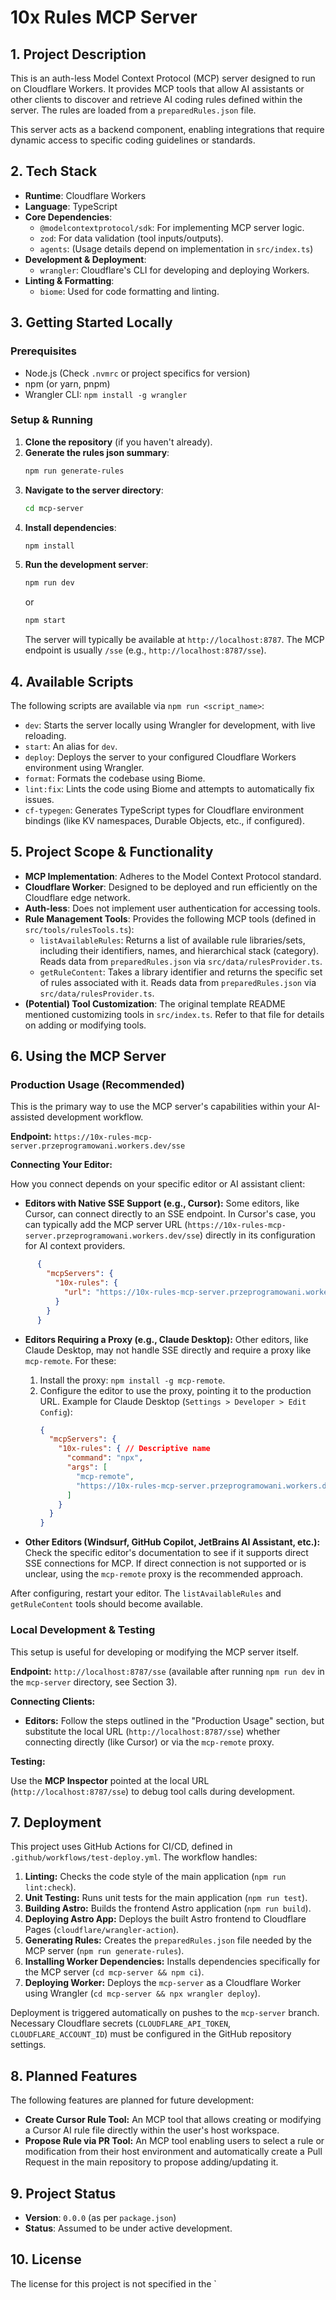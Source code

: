 # 10x Rules MCP Server

## 1. Project Description

This is an auth-less Model Context Protocol (MCP) server designed to run on Cloudflare Workers. It provides MCP tools that allow AI assistants or other clients to discover and retrieve AI coding rules defined within the server. The rules are loaded from a `preparedRules.json` file.

This server acts as a backend component, enabling integrations that require dynamic access to specific coding guidelines or standards.

## 2. Tech Stack

- **Runtime**: Cloudflare Workers
- **Language**: TypeScript
- **Core Dependencies**:
    - `@modelcontextprotocol/sdk`: For implementing MCP server logic.
    - `zod`: For data validation (tool inputs/outputs).
    - `agents`: (Usage details depend on implementation in `src/index.ts`)
- **Development & Deployment**:
    - `wrangler`: Cloudflare's CLI for developing and deploying Workers.
- **Linting & Formatting**:
    - `biome`: Used for code formatting and linting.

## 3. Getting Started Locally

### Prerequisites

- Node.js (Check `.nvmrc` or project specifics for version)
- npm (or yarn, pnpm)
- Wrangler CLI: `npm install -g wrangler`

### Setup & Running

1.  **Clone the repository** (if you haven't already).
2.  **Generate the rules json summary**:
    ```bash
    npm run generate-rules
    ```
3.  **Navigate to the server directory**:
    ```bash
    cd mcp-server
    ```
3.  **Install dependencies**:
    ```bash
    npm install
    ```
4.  **Run the development server**:
    ```bash
    npm run dev
    ```
    or
    ```bash
    npm start
    ```
    The server will typically be available at `http://localhost:8787`. The MCP endpoint is usually `/sse` (e.g., `http://localhost:8787/sse`).

## 4. Available Scripts

The following scripts are available via `npm run <script_name>`:

-   `dev`: Starts the server locally using Wrangler for development, with live reloading.
-   `start`: An alias for `dev`.
-   `deploy`: Deploys the server to your configured Cloudflare Workers environment using Wrangler.
-   `format`: Formats the codebase using Biome.
-   `lint:fix`: Lints the code using Biome and attempts to automatically fix issues.
-   `cf-typegen`: Generates TypeScript types for Cloudflare environment bindings (like KV namespaces, Durable Objects, etc., if configured).

## 5. Project Scope & Functionality

-   **MCP Implementation**: Adheres to the Model Context Protocol standard.
-   **Cloudflare Worker**: Designed to be deployed and run efficiently on the Cloudflare edge network.
-   **Auth-less**: Does not implement user authentication for accessing tools.
-   **Rule Management Tools**: Provides the following MCP tools (defined in `src/tools/rulesTools.ts`):
    -   `listAvailableRules`: Returns a list of available rule libraries/sets, including their identifiers, names, and hierarchical stack (category). Reads data from `preparedRules.json` via `src/data/rulesProvider.ts`.
    -   `getRuleContent`: Takes a library identifier and returns the specific set of rules associated with it. Reads data from `preparedRules.json` via `src/data/rulesProvider.ts`.
-   **(Potential) Tool Customization**: The original template README mentioned customizing tools in `src/index.ts`. Refer to that file for details on adding or modifying tools.

## 6. Using the MCP Server

### Production Usage (Recommended)

This is the primary way to use the MCP server's capabilities within your AI-assisted development workflow.

**Endpoint:** `https://10x-rules-mcp-server.przeprogramowani.workers.dev/sse`

**Connecting Your Editor:**

How you connect depends on your specific editor or AI assistant client:

-   **Editors with Native SSE Support (e.g., Cursor):** Some editors, like Cursor, can connect directly to an SSE endpoint. In Cursor's case, you can typically add the MCP server URL (`https://10x-rules-mcp-server.przeprogramowani.workers.dev/sse`) directly in its configuration for AI context providers.
  ```json
        {
          "mcpServers": {
            "10x-rules": {
              "url": "https://10x-rules-mcp-server.przeprogramowani.workers.dev/sse"
            }
          }
        }
  ```

-   **Editors Requiring a Proxy (e.g., Claude Desktop):** Other editors, like Claude Desktop, may not handle SSE directly and require a proxy like `mcp-remote`. For these:
    1.  Install the proxy: `npm install -g mcp-remote`.
    2.  Configure the editor to use the proxy, pointing it to the production URL. Example for Claude Desktop (`Settings > Developer > Edit Config`):
        ```json
        {
          "mcpServers": {
            "10x-rules": { // Descriptive name
              "command": "npx",
              "args": [
                "mcp-remote",
                "https://10x-rules-mcp-server.przeprogramowani.workers.dev/sse"
              ]
            }
          }
        }
        ```

-   **Other Editors (Windsurf, GitHub Copilot, JetBrains AI Assistant, etc.):** Check the specific editor's documentation to see if it supports direct SSE connections for MCP. If direct connection is not supported or is unclear, using the `mcp-remote` proxy is the recommended approach.

After configuring, restart your editor. The `listAvailableRules` and `getRuleContent` tools should become available.

### Local Development & Testing

This setup is useful for developing or modifying the MCP server itself.

**Endpoint:** `http://localhost:8787/sse` (available after running `npm run dev` in the `mcp-server` directory, see Section 3).

**Connecting Clients:**

-   **Editors:** Follow the steps outlined in the "Production Usage" section, but substitute the local URL (`http://localhost:8787/sse`) whether connecting directly (like Cursor) or via the `mcp-remote` proxy.

**Testing:**

Use the **MCP Inspector** pointed at the local URL (`http://localhost:8787/sse`) to debug tool calls during development.

## 7. Deployment

This project uses GitHub Actions for CI/CD, defined in `.github/workflows/test-deploy.yml`. The workflow handles:

1.  **Linting:** Checks the code style of the main application (`npm run lint:check`).
2.  **Unit Testing:** Runs unit tests for the main application (`npm run test`).
3.  **Building Astro:** Builds the frontend Astro application (`npm run build`).
4.  **Deploying Astro App:** Deploys the built Astro frontend to Cloudflare Pages (`cloudflare/wrangler-action`).
5.  **Generating Rules:** Creates the `preparedRules.json` file needed by the MCP server (`npm run generate-rules`).
6.  **Installing Worker Dependencies:** Installs dependencies specifically for the MCP server (`cd mcp-server && npm ci`).
7.  **Deploying Worker:** Deploys the `mcp-server` as a Cloudflare Worker using Wrangler (`cd mcp-server && npx wrangler deploy`).

Deployment is triggered automatically on pushes to the `mcp-server` branch. Necessary Cloudflare secrets (`CLOUDFLARE_API_TOKEN`, `CLOUDFLARE_ACCOUNT_ID`) must be configured in the GitHub repository settings.

## 8. Planned Features

The following features are planned for future development:

-   **Create Cursor Rule Tool:** An MCP tool that allows creating or modifying a Cursor AI rule file directly within the user's host workspace.
-   **Propose Rule via PR Tool:** An MCP tool enabling users to select a rule or modification from their host environment and automatically create a Pull Request in the main repository to propose adding/updating it.

## 9. Project Status

-   **Version**: `0.0.0` (as per `package.json`)
-   **Status**: Assumed to be under active development.

## 10. License

The license for this project is not specified in the `